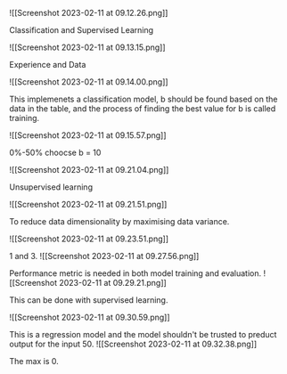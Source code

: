 ![[Screenshot 2023-02-11 at 09.12.26.png]]











Classification and Supervised Learning





![[Screenshot 2023-02-11 at 09.13.15.png]]









Experience and Data



![[Screenshot 2023-02-11 at 09.14.00.png]]








This implemenets a classification model, b should be found based on the data in the table, and the process of finding the best value for b is called training.



![[Screenshot 2023-02-11 at 09.15.57.png]]







0%-50% choocse b = 10




![[Screenshot 2023-02-11 at 09.21.04.png]]






Unsupervised learning

![[Screenshot 2023-02-11 at 09.21.51.png]]






To reduce data dimensionality by maximising data variance.


![[Screenshot 2023-02-11 at 09.23.51.png]]





1 and 3.
![[Screenshot 2023-02-11 at 09.27.56.png]]





Performance metric is needed in both model training and evaluation.
![[Screenshot 2023-02-11 at 09.29.21.png]]







This can be done with supervised learning.

![[Screenshot 2023-02-11 at 09.30.59.png]]






This is a regression model and the model shouldn't be trusted to preduct output for the input 50.
![[Screenshot 2023-02-11 at 09.32.38.png]]






The max is 0.